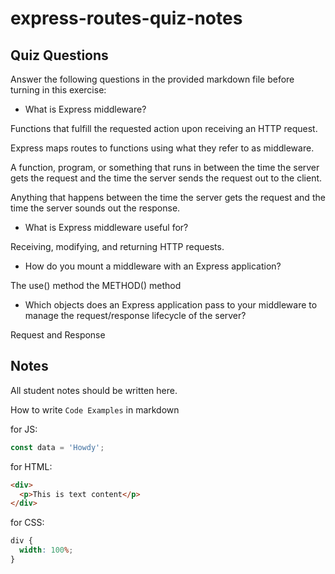 # express-routes-quiz-notes

## Quiz Questions

Answer the following questions in the provided markdown file before turning in this exercise:

- What is Express middleware?

Functions that fulfill the requested action upon receiving an HTTP request.

Express maps routes to functions using what they refer to as middleware.

A function, program, or something that runs in between the time the server gets the request and the time the server sends the request out to the client.

Anything that happens between the time the server gets the request and the time the server sounds out the response.

- What is Express middleware useful for?

Receiving, modifying, and returning HTTP requests.

- How do you mount a middleware with an Express application?

The use() method
the METHOD() method

- Which objects does an Express application pass to your middleware to manage the request/response lifecycle of the server?

Request and Response

## Notes

All student notes should be written here.

How to write `Code Examples` in markdown

for JS:

```javascript
const data = 'Howdy';
```

for HTML:

```html
<div>
  <p>This is text content</p>
</div>
```

for CSS:

```css
div {
  width: 100%;
}
```

